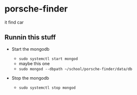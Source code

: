 # porsche-finder
it find car

## Runnin this stuff
- Start the mongodb
    - `sudo systemctl start mongod`
    - maybe this one
    - `sudo mongod --dbpath ~/school/porsche-finder/data/db`

- Stop the mongodb
    - `sudo systemctl stop mongod`